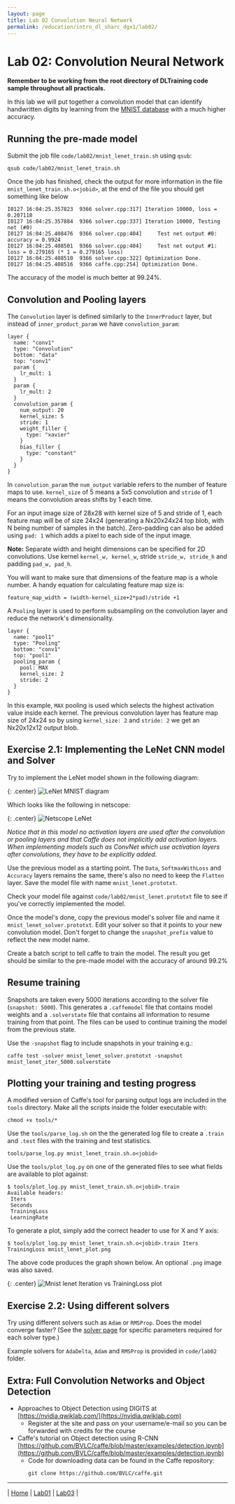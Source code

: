```yaml
---
layout: page
title: Lab 02 Convolution Neural Network
permalink: /education/intro_dl_sharc_dgx1/lab02/
---
```


# Lab 02: Convolution Neural Network #

**Remember to be working from the root directory of DLTraining code sample throughout all practicals.**

In this lab we will put together a convolution model that can identify handwritten digits by learning from the [MNIST database](http://yann.lecun.com/exdb/mnist/) with a much higher accuracy.

## Running the pre-made model ##

Submit the job file `code/lab02/mnist_lenet_train.sh` using `qsub`:

```
qsub code/lab02/mnist_lenet_train.sh
```


Once the job has finished, check the output for more information in the file `mnist_lenet_train.sh.o<jobid>`, at the end of the file you should get something like below

```
I0127 16:04:25.357823  9366 solver.cpp:317] Iteration 10000, loss = 0.207118
I0127 16:04:25.357884  9366 solver.cpp:337] Iteration 10000, Testing net (#0)
I0127 16:04:25.408476  9366 solver.cpp:404]     Test net output #0: accuracy = 0.9924
I0127 16:04:25.408501  9366 solver.cpp:404]     Test net output #1: loss = 0.279165 (* 1 = 0.279165 loss)
I0127 16:04:25.408510  9366 solver.cpp:322] Optimization Done.
I0127 16:04:25.408516  9366 caffe.cpp:254] Optimization Done.
```

The accuracy of the model is much better at 99.24%.

## Convolution and Pooling layers ##

The `Convolution` layer is defined similarly to the `InnerProduct` layer, but instead of `inner_product_param` we have `convolution_param`:

```
layer {
  name: "conv1"
  type: "Convolution"
  bottom: "data"
  top: "conv1"
  param {
    lr_mult: 1
  }
  param {
    lr_mult: 2
  }
  convolution_param {
    num_output: 20
    kernel_size: 5
    stride: 1
    weight_filler {
      type: "xavier"
    }
    bias_filler {
      type: "constant"
    }
  }
}
```

In `convolution_param` the `num_output` variable refers to the number of feature maps to use. `kernel_size` of 5 means a 5x5 convolution and `stride` of 1 means the convolution areas shifts by 1 each time.

For an input image size of 28x28 with kernel size of 5 and stride of 1, each feature map will be of size 24x24 (generating a Nx20x24x24 top blob, with N being number of samples in the batch). Zero-padding can also be added using `pad: 1` which adds a pixel to each side of the input image.

**Note:** Separate width and height dimensions can be specified for 2D convolutions. Use kernel `kernel_w, kernel_w`, stride `stride_w, stride_h` and padding `pad_w, pad_h`.

You will want to make sure that dimensions of the feature map is a whole number. A handy equation for calculating feature map size is:

```
feature_map_width = (width-kernel_size+2*pad)/stride +1
```

A `Pooling` layer is used to perform subsampling on the convolution layer and reduce the network's dimensionality.

```
layer {
  name: "pool1"
  type: "Pooling"
  bottom: "conv1"
  top: "pool1"
  pooling_param {
    pool: MAX
    kernel_size: 2
    stride: 2
  }
}
```

In this example, `MAX` pooling is used which selects the highest activation value inside each kernel. The previous convolution layer has feature map size of 24x24 so by using `kernel_size: 2` and `stride: 2` we get an Nx20x12x12 output blob.

## Exercise 2.1: Implementing the LeNet CNN model and Solver ##

Try to implement the LeNet model shown in the following diagram:

{: .center}
![LeNet MNIST diagram](/static/img/intro_dl_sharc_dgx1/mnist_lenet.jpg)

Which looks like the following in netscope:

{: .center}
![Netscope LeNet](/static/img/intro_dl_sharc_dgx1/mnist_lenet_netscope.png)

*Notice that in this model no activation layers are used after the convolution or pooling layers and that Caffe does not implicitly add activation layers. When implementing models such as ConvNet which use activation layers after convolutions, they have to be explicitly added*.

 Use the previous model as a starting point. The `Data`, `SoftmaxWithLoss` and `Accuracy` layers remains the same, there's also no need to keep the `Flatten` layer. Save the model file with name `mnist_lenet.prototxt`.

Check your model file against `code/lab02/mnist_lenet.prototxt` file to see if you've correctly implemented the model.

Once the model's done, copy the previous model's solver file and name it `mnist_lenet_solver.prototxt`. Edit your solver so that it points to your new convolution model. Don't forget to change the `snapshot_prefix` value to reflect the new model name.

Create a batch script to tell caffe to train the model. The result you get should be similar to the pre-made model with the accuracy of around 99.2%


## Resume training ##
Snapshots are taken every 5000 iterations according to the solver file (`snapshot: 5000`). This generates a `.caffemodel` file that contains model weights and a `.solverstate` file that contains all information to resume training from that point. The files can be used to continue training the model from the previous state.

Use the `-snapshot` flag to include snapshots in your training e.g.:

```
caffe test -solver mnist_lenet_solver.prototxt -snapshot mnist_lenet_iter_5000.solverstate
```


## Plotting your training and testing progress ##

A modified version of Caffe's tool for parsing output logs are included in the `tools` directory. Make all the scripts inside the folder executable with:

```
chmod +x tools/*
```

Use the `tools/parse_log.sh` on the the generated log file to create a `.train` and `.test` files with the training and test statistics.

```
tools/parse_log.py mnist_lenet_train.sh.o<jobid>
```

Use the `tools/plot_log.py` on one of the generated files to see what fields are available to plot against:

```
$ tools/plot_log.py mnist_lenet_train.sh.o<jobid>.train
Available headers:
 Iters
 Seconds
 TrainingLoss
 LearningRate
```

To generate a plot, simply add the correct header to use for X and Y axis:

```
$ tools/plot_log.py mnist_lenet_train.sh.o<jobid>.train Iters TrainingLoss mnist_lenet_plot.png
```

The above code produces the graph shown below. An optional `.png` image was also saved.

{: .center}
![Mnist lenet Iteration vs TrainingLoss plot](/static/img/intro_dl_sharc_dgx1/mnist_lenet_iters_vs_trainingloss_plot.png)

## Exercise 2.2: Using different solvers ##

Try using different solvers such as `Adam` or `RMSProp`. Does the model converge faster? (See the [solver page](http://caffe.berkeleyvision.org/tutorial/solver.html) for specific parameters required for each solver type.)

Example solvers for `AdaDelta`, `Adam` and `RMSProp` is provided in `code/lab02` folder.

## Extra: Full Convolution Networks and Object Detection ##

* Approaches to Object Detection using DIGITS at [https://nvidia.qwiklab.com/](https://nvidia.qwiklab.com)
  * Register at the site and pass on your username/e-mail so you can be forwarded with credits for the course
* Caffe's tutorial on Object detection using R-CNN [https://github.com/BVLC/caffe/blob/master/examples/detection.ipynb](https://github.com/BVLC/caffe/blob/master/examples/detection.ipynb)
  * Code for downloading data can be found in the Caffe repository:
    ```
    git clone https://github.com/BVLC/caffe.git
    ```

---

&#124; [Home](../) &#124; [Lab01](../lab01) &#124; [Lab03](../lab03) &#124;
